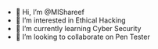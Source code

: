 - 👋 Hi, I’m @MIShareef
- 👀 I’m interested in Ethical Hacking
- 🌱 I’m currently learning Cyber Security
- 💞️ I’m looking to collaborate on Pen Tester

